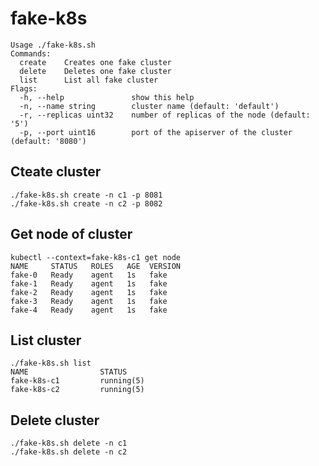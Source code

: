 # fake-k8s

``` console
Usage ./fake-k8s.sh
Commands:
  create    Creates one fake cluster
  delete    Deletes one fake cluster
  list      List all fake cluster
Flags:
  -h, --help               show this help
  -n, --name string        cluster name (default: 'default')
  -r, --replicas uint32    number of replicas of the node (default: '5')
  -p, --port uint16        port of the apiserver of the cluster (default: '8080')
```

## Cteate cluster

``` console
./fake-k8s.sh create -n c1 -p 8081
./fake-k8s.sh create -n c2 -p 8082
```

## Get node of cluster

``` console
kubectl --context=fake-k8s-c1 get node
NAME     STATUS   ROLES   AGE  VERSION
fake-0   Ready    agent   1s   fake
fake-1   Ready    agent   1s   fake
fake-2   Ready    agent   1s   fake
fake-3   Ready    agent   1s   fake
fake-4   Ready    agent   1s   fake
```

## List cluster

``` console
./fake-k8s.sh list             
NAME                STATUS
fake-k8s-c1         running(5)
fake-k8s-c2         running(5)
```

## Delete cluster

``` console
./fake-k8s.sh delete -n c1
./fake-k8s.sh delete -n c2
```
